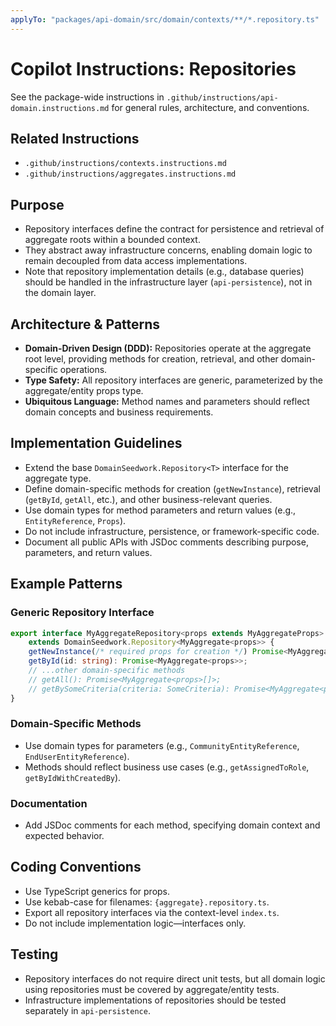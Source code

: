 ```yaml
---
applyTo: "packages/api-domain/src/domain/contexts/**/*.repository.ts"
---
```


# Copilot Instructions: Repositories

See the package-wide instructions in `.github/instructions/api-domain.instructions.md` for general rules, architecture, and conventions.

## Related Instructions
- `.github/instructions/contexts.instructions.md`
- `.github/instructions/aggregates.instructions.md`

## Purpose
- Repository interfaces define the contract for persistence and retrieval of aggregate roots within a bounded context.
- They abstract away infrastructure concerns, enabling domain logic to remain decoupled from data access implementations.
- Note that repository implementation details (e.g., database queries) should be handled in the infrastructure layer (`api-persistence`), not in the domain layer.

## Architecture & Patterns
- **Domain-Driven Design (DDD):** Repositories operate at the aggregate root level, providing methods for creation, retrieval, and other domain-specific operations.
- **Type Safety:** All repository interfaces are generic, parameterized by the aggregate/entity props type.
- **Ubiquitous Language:** Method names and parameters should reflect domain concepts and business requirements.

## Implementation Guidelines
- Extend the base `DomainSeedwork.Repository<T>` interface for the aggregate type.
- Define domain-specific methods for creation (`getNewInstance`), retrieval (`getById`, `getAll`, etc.), and other business-relevant queries.
- Use domain types for method parameters and return values (e.g., `EntityReference`, `Props`).
- Do not include infrastructure, persistence, or framework-specific code.
- Document all public APIs with JSDoc comments describing purpose, parameters, and return values.

## Example Patterns

### Generic Repository Interface
```typescript
export interface MyAggregateRepository<props extends MyAggregateProps>
	extends DomainSeedwork.Repository<MyAggregate<props>> {
	getNewInstance(/* required props for creation */) Promise<MyAggregate<props>>;
	getById(id: string): Promise<MyAggregate<props>>;
	// ...other domain-specific methods
    // getAll(): Promise<MyAggregate<props>[]>;
    // getBySomeCriteria(criteria: SomeCriteria): Promise<MyAggregate<props>[]>;
}
```

### Domain-Specific Methods
- Use domain types for parameters (e.g., `CommunityEntityReference`, `EndUserEntityReference`).
- Methods should reflect business use cases (e.g., `getAssignedToRole`, `getByIdWithCreatedBy`).

### Documentation
- Add JSDoc comments for each method, specifying domain context and expected behavior.

## Coding Conventions
- Use TypeScript generics for props.
- Use kebab-case for filenames: `{aggregate}.repository.ts`.
- Export all repository interfaces via the context-level `index.ts`.
- Do not include implementation logic—interfaces only.

## Testing
- Repository interfaces do not require direct unit tests, but all domain logic using repositories must be covered by aggregate/entity tests.
- Infrastructure implementations of repositories should be tested separately in `api-persistence`.